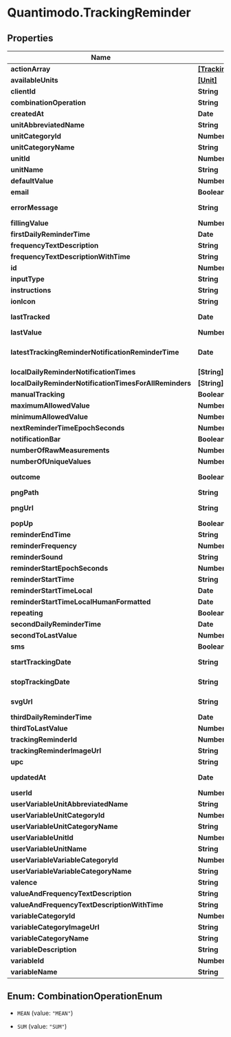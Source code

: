 # Quantimodo.TrackingReminder

## Properties
Name | Type | Description | Notes
------------ | ------------- | ------------- | -------------
**actionArray** | [**[TrackingReminderNotificationActionArray]**](TrackingReminderNotificationActionArray.md) |  | [optional] 
**availableUnits** | [**[Unit]**](Unit.md) |  | [optional] 
**clientId** | **String** | clientId | [optional] 
**combinationOperation** | **String** | The way multiple measurements are aggregated over time | [optional] 
**createdAt** | **Date** | Example: 2016-05-18 02:24:08 | [optional] 
**unitAbbreviatedName** | **String** | Example: /5 | 
**unitCategoryId** | **Number** | Example: 5 | [optional] 
**unitCategoryName** | **String** | Example: Rating | [optional] 
**unitId** | **Number** | Example: 10 | [optional] 
**unitName** | **String** | Example: 1 to 5 Rating | [optional] 
**defaultValue** | **Number** | Default value to use for the measurement when tracking | [optional] 
**email** | **Boolean** | True if the reminders should be delivered via email | [optional] 
**errorMessage** | **String** | Example: reminderStartTimeLocal is less than $user-&gt;earliestReminderTime or greater than  $user-&gt;latestReminderTime | [optional] 
**fillingValue** | **Number** | Example: 0 | [optional] 
**firstDailyReminderTime** | **Date** | Example: 02:45:20 | [optional] 
**frequencyTextDescription** | **String** | Example: Daily | [optional] 
**frequencyTextDescriptionWithTime** | **String** | Example: Daily at 09:45 PM | [optional] 
**id** | **Number** | id | [optional] 
**inputType** | **String** | Example: saddestFaceIsFive | [optional] 
**instructions** | **String** | Example: I am an instruction! | [optional] 
**ionIcon** | **String** | Example: ion-sad-outline | [optional] 
**lastTracked** | **Date** | UTC ISO 8601 &#x60;YYYY-MM-DDThh:mm:ss&#x60;  timestamp for the last time a measurement was received for this user and variable | [optional] 
**lastValue** | **Number** | Example: 2 | [optional] 
**latestTrackingReminderNotificationReminderTime** | **Date** | UTC ISO 8601 &#x60;YYYY-MM-DDThh:mm:ss&#x60;  timestamp for the reminder time of the latest tracking reminder notification that has been pre-emptively generated in the database | [optional] 
**localDailyReminderNotificationTimes** | **[String]** |  | [optional] 
**localDailyReminderNotificationTimesForAllReminders** | **[String]** |  | [optional] 
**manualTracking** | **Boolean** | Example: 1 | [optional] 
**maximumAllowedValue** | **Number** | Example: 5 | [optional] 
**minimumAllowedValue** | **Number** | Example: 1 | [optional] 
**nextReminderTimeEpochSeconds** | **Number** | Example: 1501555520 | [optional] 
**notificationBar** | **Boolean** | True if the reminders should appear in the notification bar | [optional] 
**numberOfRawMeasurements** | **Number** | Example: 445 | [optional] 
**numberOfUniqueValues** | **Number** | Example: 1 | [optional] 
**outcome** | **Boolean** | Indicates whether or not the variable is usually an outcome of interest such as a symptom or emotion | [optional] 
**pngPath** | **String** | Example: img/variable_categories/symptoms.png | [optional] 
**pngUrl** | **String** | Example: https://app.quantimo.do/ionic/Modo/www/img/variable_categories/symptoms.png | [optional] 
**popUp** | **Boolean** | True if the reminders should appear as a popup notification | [optional] 
**reminderEndTime** | **String** | Latest time of day at which reminders should appear in UTC HH:MM:SS format | [optional] 
**reminderFrequency** | **Number** | Number of seconds between one reminder and the next | 
**reminderSound** | **String** | String identifier for the sound to accompany the reminder | [optional] 
**reminderStartEpochSeconds** | **Number** | Example: 1469760320 | [optional] 
**reminderStartTime** | **String** | Earliest time of day at which reminders should appear in UTC HH:MM:SS format | [optional] 
**reminderStartTimeLocal** | **Date** | Example: 21:45:20 | [optional] 
**reminderStartTimeLocalHumanFormatted** | **Date** | Example: 09:45 PM | [optional] 
**repeating** | **Boolean** | Example: true | [optional] 
**secondDailyReminderTime** | **Date** | Example: 01:00:00 | [optional] 
**secondToLastValue** | **Number** | Example: 1 | [optional] 
**sms** | **Boolean** | True if the reminders should be delivered via SMS | [optional] 
**startTrackingDate** | **String** | Earliest date on which the user should be reminded to track in YYYY-MM-DD format | [optional] 
**stopTrackingDate** | **String** | Latest date on which the user should be reminded to track in YYYY-MM-DD format | [optional] 
**svgUrl** | **String** | Example: https://app.quantimo.do/ionic/Modo/www/img/variable_categories/symptoms.svg | [optional] 
**thirdDailyReminderTime** | **Date** | Example: 20:00:00 | [optional] 
**thirdToLastValue** | **Number** | Example: 3 | [optional] 
**trackingReminderId** | **Number** | Example: 11841 | [optional] 
**trackingReminderImageUrl** | **String** | Example: Not Found | [optional] 
**upc** | **String** | UPC or other barcode scan result | [optional] 
**updatedAt** | **Date** | When the record in the database was last updated. Use UTC ISO 8601 &#x60;YYYY-MM-DDThh:mm:ss&#x60;  datetime format. Time zone should be UTC and not local. | [optional] 
**userId** | **Number** | ID of User | [optional] 
**userVariableUnitAbbreviatedName** | **String** | Example: /5 | [optional] 
**userVariableUnitCategoryId** | **Number** | Example: 5 | [optional] 
**userVariableUnitCategoryName** | **String** | Example: Rating | [optional] 
**userVariableUnitId** | **Number** | Example: 10 | [optional] 
**userVariableUnitName** | **String** | Example: 1 to 5 Rating | [optional] 
**userVariableVariableCategoryId** | **Number** | Example: 10 | [optional] 
**userVariableVariableCategoryName** | **String** | Example: Symptoms | [optional] 
**valence** | **String** | Example: negative | [optional] 
**valueAndFrequencyTextDescription** | **String** | Example: Rate daily | [optional] 
**valueAndFrequencyTextDescriptionWithTime** | **String** | Example: Rate daily at 09:45 PM | [optional] 
**variableCategoryId** | **Number** | Example: 10 | [optional] 
**variableCategoryImageUrl** | **String** | Example: https://maxcdn.icons8.com/Color/PNG/96/Messaging/sad-96.png | [optional] 
**variableCategoryName** | **String** | Name of the variable category to be used when sending measurements | 
**variableDescription** | **String** | Example: negative | [optional] 
**variableId** | **Number** | Id for the variable to be tracked | [optional] 
**variableName** | **String** | Name of the variable to be used when sending measurements | 


<a name="CombinationOperationEnum"></a>
## Enum: CombinationOperationEnum


* `MEAN` (value: `"MEAN"`)

* `SUM` (value: `"SUM"`)




